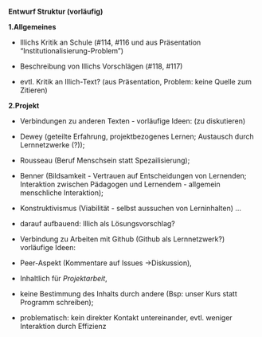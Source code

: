**Entwurf Struktur (vorläufig)**

**1.Allgemeines**

- Illichs Kritik an Schule 
(#114, #116 und aus Präsentation “Institutionalisierung-Problem”)

- Beschreibung von Illichs Vorschlägen 
(#118, #117)

- evtl. Kritik an Illich-Text? (aus Präsentation, Problem: keine Quelle zum Zitieren)

**2.Projekt**

- Verbindungen zu anderen Texten - 
vorläufige Ideen: (zu diskutieren) 
 - Dewey (geteilte Erfahrung, projektbezogenes Lernen; Austausch durch Lernnetzwerke (?));
 - Rousseau (Beruf Menschsein statt Spezailisierung); 
 - Benner (Bildsamkeit - Vertrauen auf Entscheidungen von Lernenden; Interaktion zwischen Pädagogen und Lernendem - allgemein menschliche Interaktion); 
 - Konstruktivismus (Viabilität - selbst aussuchen von Lerninhalten)
...

- darauf aufbauend: Illich als Lösungsvorschlag?

- Verbindung zu Arbeiten mit Github
(Github als Lernnetzwerk?)
vorläufige Ideen:
 - Peer-Aspekt (Kommentare auf Issues ->Diskussion), 
 - Inhaltlich für *Projektarbeit*, 
 - keine Bestimmung des Inhalts durch andere (Bsp: unser Kurs statt Programm schreiben); 
 - problematisch: kein direkter Kontakt untereinander, evtl. weniger Interaktion durch Effizienz

